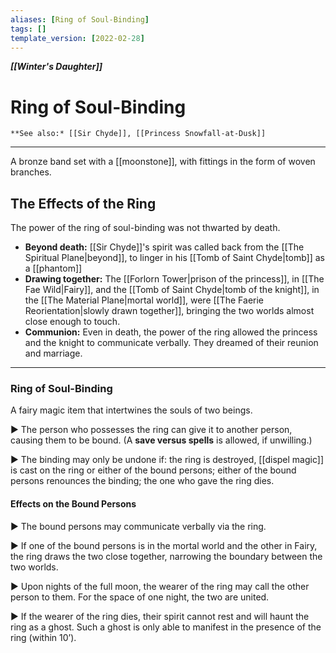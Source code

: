 ```yaml
---
aliases: [Ring of Soul-Binding]
tags: []
template_version: [2022-02-28]
---
```

***[[Winter's Daughter]]***
# Ring of Soul-Binding
`**See also:* [[Sir Chyde]], [[Princess Snowfall-at-Dusk]]`
___

A bronze band set with a [[moonstone]], with fittings in the form of woven branches.

## The Effects of the Ring
The power of the ring of soul-binding was not thwarted by death.
- **Beyond death:** [[Sir Chyde]]'s spirit was called back from the [[The Spiritual Plane|beyond]], to linger in his [[Tomb of Saint Chyde|tomb]] as a [[phantom]]
- **Drawing together:** The [[Forlorn Tower|prison of the princess]], in [[The Fae Wild|Fairy]], and the [[Tomb of Saint Chyde|tomb of the knight]], in the [[The Material Plane|mortal world]], were [[The Faerie Reorientation|slowly drawn together]], bringing the two worlds almost close enough to touch.
- **Communion:** Even in death, the power of the ring allowed the princess and the knight to communicate verbally. They dreamed of their reunion and marriage.

---
### Ring of Soul-Binding
A fairy magic item that intertwines the souls of two beings.

▶ The person who possesses the ring can give it to another person, causing them to be bound. (A **save versus spells** is allowed, if unwilling.)

▶ The binding may only be undone if: the ring is destroyed, [[dispel magic]] is cast on the ring or either of the bound persons; either of the bound persons renounces the binding; the one who gave the ring dies.

#### Effects on the Bound Persons
▶ The bound persons may communicate verbally via the ring.

▶ If one of the bound persons is in the mortal world and the other in Fairy, the ring draws the two close together, narrowing the boundary between the two worlds.

▶ Upon nights of the full moon, the wearer of the ring may call the other person to them. For the space of one night, the two are united.

▶ If the wearer of the ring dies, their spirit cannot rest and will haunt the ring as a ghost. Such a ghost is only able to manifest in the presence of the ring (within 10’).